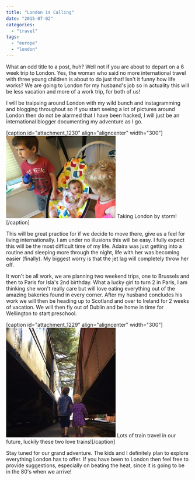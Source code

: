 ```yaml
---
title: "London is Calling"
date: "2015-07-02"
categories: 
  - "travel"
tags: 
  - "europe"
  - "london"
---
```


What an odd title to a post, huh? Well not if you are about to depart on a 6 week trip to London. Yes, the woman who said no more international travel with three young children is about to do just that! Isn't it funny how life works? We are going to London for my husband's job so in actuality this will be less vacation and more of a work trip, for both of us!

I will be traipsing around London with my wild bunch and instagramming and blogging throughout so if you start seeing a lot of pictures around London then do not be alarmed that I have been hacked, I will just be an international blogger documenting my adventure as I go.

\[caption id="attachment\_1230" align="aligncenter" width="300"\][![Taking London by storm! ](images/10540735_10100979429756914_107016288780844194_o-300x225.jpg)](https://letkidstravel.com/wp-content/uploads/2015/07/10540735_10100979429756914_107016288780844194_o.jpg) Taking London by storm!\[/caption\]

This will be great practice for if we decide to move there, give us a feel for living internationally. I am under no illusions this will be easy. I fully expect this will be the most difficult time of my life. Adaira was just getting into a routine and sleeping more through the night, life with her was becoming easier (finally). My biggest worry is that the jet lag will completely throw her off.

It won't be all work, we are planning two weekend trips, one to Brussels and then to Paris for Isla's 2nd birthday. What a lucky girl to turn 2 in Paris, I am thinking she won't really care but will love eating everything out of the amazing bakeries found in every corner. After my husband concludes his work we will then be heading up to Scotland and over to Ireland for 2 weeks of vacation. We will then fly out of Dublin and be home in time for Wellington to start preschool.

\[caption id="attachment\_1229" align="aligncenter" width="300"\][![Lots of train travel in our future, luckily these two love trains! ](images/11535800_10100975266744624_1688704152945611497_n-300x300.jpg)](https://letkidstravel.com/wp-content/uploads/2015/07/11535800_10100975266744624_1688704152945611497_n.jpg) Lots of train travel in our future, luckily these two love trains!\[/caption\]

Stay tuned for our grand adventure. The kids and I definitely plan to explore everything London has to offer. If you have been to London then feel free to provide suggestions, especially on beating the heat, since it is going to be in the 80's when we arrive!
